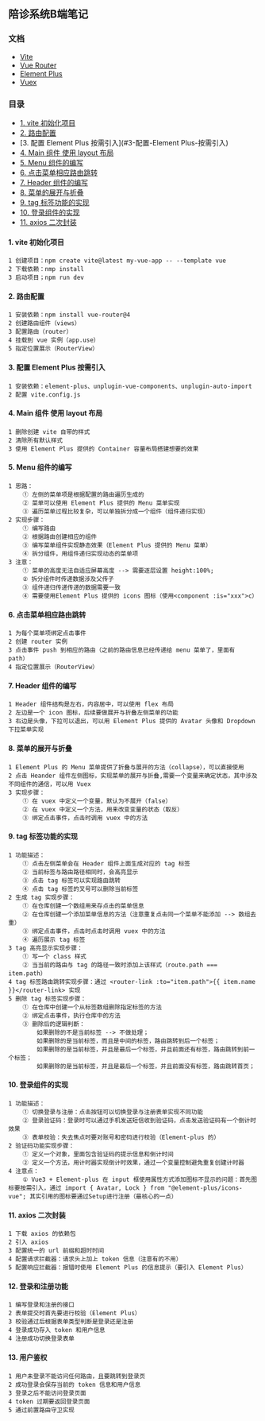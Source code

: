 ## 陪诊系统B端笔记

### 文档

- [Vite](https://vitejs.cn/vite5-cn/guide/)
- [Vue Router](https://router.vuejs.org/zh/guide/)
- [Element Plus](https://element-plus.org/zh-CN/#/zh-CN)
- [Vuex](https://vuex.vuejs.org/zh/)

### 目录

* [1. vite 初始化项目](#1-vite-初始化项目)
* [2. 路由配置](#2-路由配置)
* [3. 配置 Element Plus 按需引入](#3-配置-Element Plus-按需引入)
* [4. Main 组件 使用 layout 布局](#4-Main-组件-使用-layout-布局)
* [5. Menu 组件的编写](#5-Menu-组件的编写)
* [6. 点击菜单相应路由跳转](#6-点击菜单相应路由跳转)
* [7. Header 组件的编写](#7-Header-组件的编写)
* [8. 菜单的展开与折叠](#8-菜单的展开与折叠)
* [9. tag 标签功能的实现](#9-tag-标签功能的实现)
* [10. 登录组件的实现](#10-登录组件的实现)
* [11. axios 二次封装](#11-axios-二次封装)

#### 1. vite 初始化项目

```
1 创建项目：npm create vite@latest my-vue-app -- --template vue
2 下载依赖：nmp install
3 启动项目；npm run dev
```

#### 2. 路由配置

```
1 安装依赖：npm install vue-router@4
2 创建路由组件（views）
3 配置路由（router）
4 挂载到 vue 实例（app.use）
5 指定位置展示（RouterView）
```

#### 3. 配置 Element Plus 按需引入

```
1 安装依赖：element-plus、unplugin-vue-components、unplugin-auto-import
2 配置 vite.config.js
```

#### 4. Main 组件 使用 layout 布局

```
1 删除创建 vite 自带的样式
2 清除所有默认样式
3 使用 Element Plus 提供的 Container 容量布局搭建想要的效果
```

#### 5. Menu 组件的编写

```
1 思路：
	① 左侧的菜单项是根据配置的路由遍历生成的
	② 菜单可以使用 Element Plus 提供的 Menu 菜单实现
	③ 遍历菜单过程比较复杂，可以单独拆分成一个组件（组件递归实现）
2 实现步骤：
	① 编写路由
	② 根据路由创建相应的组件
	③ 编写菜单组件实现静态效果（Element Plus 提供的 Menu 菜单）
	④ 拆分组件，用组件递归实现动态的菜单项
3 注意：
	① 菜单的高度无法自适应屏幕高度 --> 需要逐层设置 height:100%;
	② 拆分组件时传递数据涉及父传子
	③ 组件递归传递传递的数据需要一致
	④ 需要使用Element Plus 提供的 icons 图标（使用<component :is="xxx">c）
```

#### 6. 点击菜单相应路由跳转

```
1 为每个菜单项绑定点击事件
2 创建 router 实例
3 点击事件 push 到相应的路由（之前的路由信息已经传递给 menu 菜单了，里面有 path）
4 指定位置展示（RouterView）
```

#### 7. Header 组件的编写

```
1 Header 组件结构是左右，内容居中，可以使用 flex 布局
2 左边是一个 icon 图标，后续要做展开与折叠左侧菜单的功能
3 右边是头像，下拉可以退出，可以用 Element Plus 提供的 Avatar 头像和 Dropdown 下拉菜单实现
```

#### 8. 菜单的展开与折叠

```
1 Element Plus 的 Menu 菜单提供了折叠与展开的方法（collapse），可以直接使用
2 点击 Heander 组件左侧图标，实现菜单的展开与折叠,需要一个变量来确定状态，其中涉及不同组件的通信，可以用 Vuex
3 实现步骤：
	① 在 vuex 中定义一个变量，默认为不展开（false）
	② 在 vuex 中定义一个方法，用来改变变量的状态（取反）
	③ 绑定点击事件，点击时调用 vuex 中的方法
```

#### 9. tag 标签功能的实现

```
1 功能描述：
	① 点击左侧菜单会在 Header 组件上面生成对应的 tag 标签
	② 当前标签与路由路径相同时，会高亮显示
	③ 点击 tag 标签可以实现路由跳转
	④ 点击 tag 标签的叉号可以删除当前标签
2 生成 tag 实现步骤：
	① 在仓库创建一个数组用来存点击的菜单信息
	② 在仓库创建一个添加菜单信息的方法（注意重复点击同一个菜单不能添加 --> 数组去重）
	③ 绑定点击事件，点击时点击时调用 vuex 中的方法
	④ 遍历展示 tag 标签
3 tag 高亮显示实现步骤：
	① 写一个 class 样式
	② 当当前的路由与 tag 的路径一致时添加上该样式（route.path === item.path）
4 tag 标签路由跳转实现步骤：通过 <router-link :to="item.path">{{ item.name }}</router-link> 实现
5 删除 tag 标签实现步骤：
	① 在仓库中创建一个从标签数组删除指定标签的方法
	② 绑定点击事件，执行仓库中的方法
	③ 删除后的逻辑判断：
		如果删除的不是当前标签 --> 不做处理；
		如果删除的是当前标签，而且是中间的标签，路由跳转到后一个标签；
		如果删除的是当前标签，并且是最后一个标签，并且前面还有标签，路由跳转到前一个标签；
		如果删除的是当前标签，并且是最后一个标签，并且前面没有标签，路由跳转首页；
```

#### 10. 登录组件的实现

```
1 功能描述：
	① 切换登录与注册：点击按钮可以切换登录与注册表单实现不同功能
	② 登录验证码：登录时可以通过手机发送短信收到验证码，点击发送验证码有一个倒计时效果
	③ 表单校验：失去焦点时要对账号和密码进行校验（Element-plus 的）
2 验证码功能实现步骤：
	① 定义一个对象，里面包含验证码的提示信息和倒计时间
	② 定义一个方法，用计时器实现倒计时效果，通过一个变量控制避免重复创建计时器
4 注意点：
	① Vue3 + Element-plus 在 input 框使用属性方式添加图标不显示的问题：首先图标要按需引入，通过 import { Avatar, Lock } from "@element-plus/icons-vue"; 其实引用的图标要通过Setup进行注册（最核心的一点）
```

#### 11. axios 二次封装

```
1 下载 axios 的依赖包
2 引入 axios
3 配置统一的 url 前缀和超时时间
4 配置请求拦截器：请求头上加上 token 信息（注意有的不用）
5 配置响应拦截器：报错时使用 Element Plus 的信息提示（要引入 Element Plus）
```

#### 12. 登录和注册功能

```
1 编写登录和注册的接口
2 表单提交时首先要进行校验（Element Plus）
3 校验通过后根据表单类型判断是登录还是注册
4 登录成功存入 token 和用户信息
4 注册成功切换登录表单
```

#### 13. 用户鉴权

```
1 用户未登录不能访问任何路由，且要跳转到登录页
2 成功登录会保存当前的 token 信息和用户信息
3 登录之后不能访问登录页面
4 token 过期要返回登录页面
5 通过前置路由守卫实现
```

